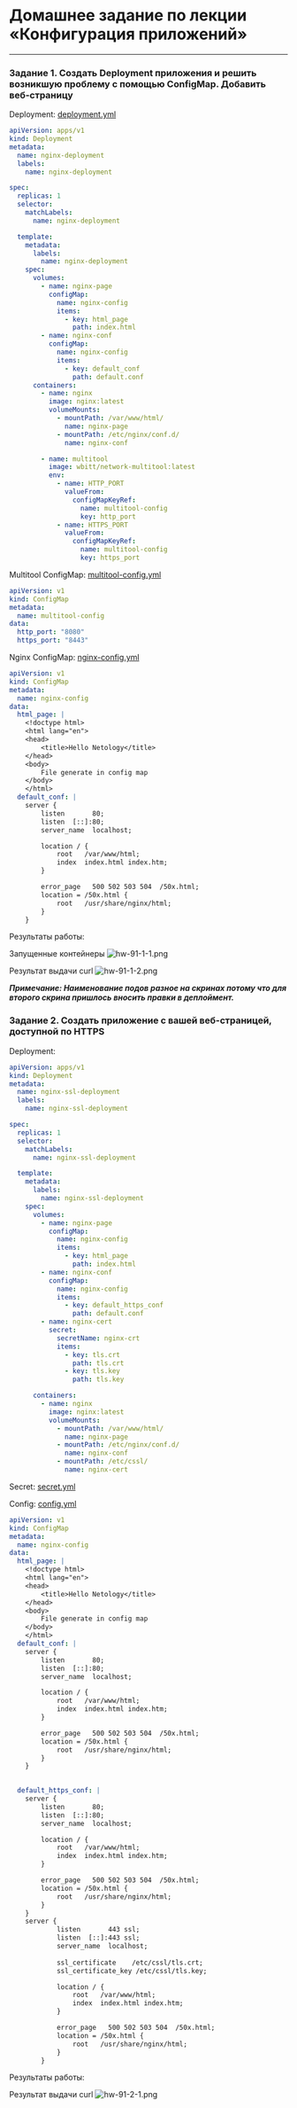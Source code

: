 # Домашнее задание по лекции «Конфигурация приложений»

---

### Задание 1. Создать Deployment приложения и решить возникшую проблему с помощью ConfigMap. Добавить веб-страницу

Deployment: [deployment.yml](assets%2Fk8s%2Fhw-91%2Fdeployment-1.yml)
```yaml
apiVersion: apps/v1
kind: Deployment
metadata:
  name: nginx-deployment
  labels:
    name: nginx-deployment

spec:
  replicas: 1
  selector:
    matchLabels:
      name: nginx-deployment

  template:
    metadata:
      labels:
        name: nginx-deployment
    spec:
      volumes:
        - name: nginx-page
          configMap:
            name: nginx-config
            items:
              - key: html_page
                path: index.html
        - name: nginx-conf
          configMap:
            name: nginx-config
            items:
              - key: default_conf
                path: default.conf
      containers:
        - name: nginx
          image: nginx:latest
          volumeMounts:
            - mountPath: /var/www/html/
              name: nginx-page
            - mountPath: /etc/nginx/conf.d/
              name: nginx-conf

        - name: multitool
          image: wbitt/network-multitool:latest
          env:
            - name: HTTP_PORT
              valueFrom:
                configMapKeyRef:
                  name: multitool-config
                  key: http_port
            - name: HTTPS_PORT
              valueFrom:
                configMapKeyRef:
                  name: multitool-config
                  key: https_port
```

Multitool ConfigMap: [multitool-config.yml](assets%2Fk8s%2Fhw-91%2Fmultitool-config.yml)
```yaml
apiVersion: v1
kind: ConfigMap
metadata:
  name: multitool-config
data:
  http_port: "8080"
  https_port: "8443"
```

Nginx ConfigMap: [nginx-config.yml](assets%2Fk8s%2Fhw-91%2Fnginx-config.yml)
```yaml
apiVersion: v1
kind: ConfigMap
metadata:
  name: nginx-config
data:
  html_page: |
    <!doctype html>
    <html lang="en">
    <head>
        <title>Hello Netology</title>
    </head>
    <body>
        File generate in config map
    </body>
    </html>
  default_conf: |
    server {
        listen       80;
        listen  [::]:80;
        server_name  localhost;

        location / {
            root   /var/www/html;
            index  index.html index.htm;
        }

        error_page   500 502 503 504  /50x.html;
        location = /50x.html {
            root   /usr/share/nginx/html;
        }
    }
```

Результаты работы:

Запущенные контейнеры
![hw-91-1-1.png](assets%2Fimages%2Fhw-91%2Fhw-91-1-1.png)

Результат выдачи curl
![hw-91-1-2.png](assets%2Fimages%2Fhw-91%2Fhw-91-1-2.png)


**_Примечание: 
Наименование подов разное на скринах потому что для второго скрина пришлось вносить правки в деплоймент._**

### Задание 2. Создать приложение с вашей веб-страницей, доступной по HTTPS

Deployment:
```yaml
apiVersion: apps/v1
kind: Deployment
metadata:
  name: nginx-ssl-deployment
  labels:
    name: nginx-ssl-deployment

spec:
  replicas: 1
  selector:
    matchLabels:
      name: nginx-ssl-deployment

  template:
    metadata:
      labels:
        name: nginx-ssl-deployment
    spec:
      volumes:
        - name: nginx-page
          configMap:
            name: nginx-config
            items:
              - key: html_page
                path: index.html
        - name: nginx-conf
          configMap:
            name: nginx-config
            items:
              - key: default_https_conf
                path: default.conf
        - name: nginx-cert
          secret:
            secretName: nginx-crt
            items:
              - key: tls.crt
                path: tls.crt
              - key: tls.key
                path: tls.key

      containers:
        - name: nginx
          image: nginx:latest
          volumeMounts:
            - mountPath: /var/www/html/
              name: nginx-page
            - mountPath: /etc/nginx/conf.d/
              name: nginx-conf
            - mountPath: /etc/cssl/
              name: nginx-cert
```

Secret: [secret.yml](assets%2Fk8s%2Fhw-91%2Fcrt-secret.yml)

Config: [config.yml](assets%2Fk8s%2Fhw-91%2Fnginx-config.yml)
```yaml
apiVersion: v1
kind: ConfigMap
metadata:
  name: nginx-config
data:
  html_page: |
    <!doctype html>
    <html lang="en">
    <head>
        <title>Hello Netology</title>
    </head>
    <body>
        File generate in config map
    </body>
    </html>
  default_conf: |
    server {
        listen       80;
        listen  [::]:80;
        server_name  localhost;

        location / {
            root   /var/www/html;
            index  index.html index.htm;
        }

        error_page   500 502 503 504  /50x.html;
        location = /50x.html {
            root   /usr/share/nginx/html;
        }
    }
    

  default_https_conf: |
    server {
        listen       80;
        listen  [::]:80;
        server_name  localhost;

        location / {
            root   /var/www/html;
            index  index.html index.htm;
        }

        error_page   500 502 503 504  /50x.html;
        location = /50x.html {
            root   /usr/share/nginx/html;
        }
    }
    server {
            listen       443 ssl;
            listen  [::]:443 ssl;
            server_name  localhost;
    
            ssl_certificate    /etc/cssl/tls.crt;
            ssl_certificate_key /etc/cssl/tls.key;

            location / {
                root   /var/www/html;
                index  index.html index.htm;
            }

            error_page   500 502 503 504  /50x.html;
            location = /50x.html {
                root   /usr/share/nginx/html;
            }
        }
```

Результаты работы:

Результат выдачи curl
![hw-91-2-1.png](assets%2Fimages%2Fhw-91%2Fhw-91-2-1.png)